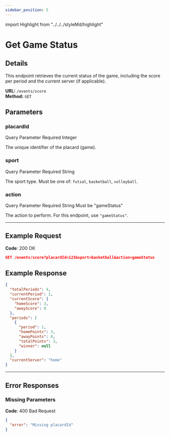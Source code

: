 ```yaml
---
sidebar_position: 5
---
```

import Highlight from "../../../styleMd/highlight"

# Get Game Status

## Details

This endpoint retrieves the current status of the game, including the score per period and the current server (if applicable).

**URL:** `/events/score`  
**Method:** `GET`  

## Parameters

### placardId
<Highlight level="info">Query Parameter</Highlight>
<Highlight level="danger">Required</Highlight>
<Highlight level="note">Integer</Highlight>

The unique identifier of the placard (game).

### sport
<Highlight level="info">Query Parameter</Highlight>
<Highlight level="danger">Required</Highlight>
<Highlight level="note">String</Highlight>

The sport type. Must be one of: `futsal`, `basketball`, `volleyball`.

### action
<Highlight level="info">Query Parameter</Highlight>
<Highlight level="danger">Required</Highlight>
<Highlight level="note">String</Highlight>
<Highlight level="caution" inline>Must be "gameStatus"</Highlight>

The action to perform. For this endpoint, use `"gameStatus"`.

---

## Example Request

**Code**: <Highlight level="success" inline>200 OK</Highlight>

```json
GET /events/score?placardId=123&sport=basketball&action=gameStatus
```

## Example Response

```json
{
  "totalPeriods": 4,
  "currentPeriod": 1,
  "currentScore": {
    "homeScore": 3,
    "awayScore": 0
  },
  "periods": [
    {
      "period": 1,
      "homePoints": 3,
      "awayPoints": 0,
      "totalPoints": 3,
      "winner": null
    }
  ],
  "currentServer": "home"
}
```

---

## Error Responses

### Missing Parameters

**Code**: <Highlight level="danger" inline>400 Bad Request</Highlight>

```json
{
  "error": "Missing placardId"
}
```